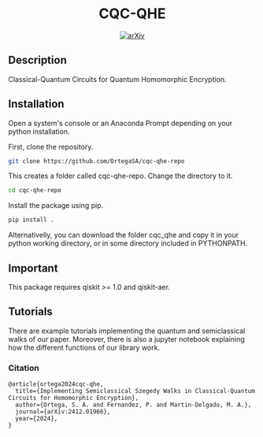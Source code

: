 <div align="center">    
 
# CQC-QHE


[![arXiv](http://img.shields.io/badge/arXiv-2412.01966-B31B1B.svg)]()

<!--
[![Journal](http://img.shields.io/badge/....svg)](https://...)
-->

</div>
 
## Description   
Classical-Quantum Circuits for Quantum Homomorphic Encryption.

## Installation  
Open a system's console or an Anaconda Prompt depending on your python installation.

First, clone the repository.
```bash
git clone https://github.com/OrtegaSA/cqc-qhe-repo
```
This creates a folder called cqc-qhe-repo. Change the directory to it.
```bash
cd cqc-qhe-repo
```
Install the package using pip.
```bash
pip install .
```

Alternativelly, you can download the folder cqc_qhe and copy it in your python working directory, or in some directory included in PYTHONPATH.

## Important

This package requires qiskit >= 1.0 and qiskit-aer.

## Tutorials
There are example tutorials implementing the quantum and semiclassical walks of our paper. Moreover, there is also a jupyter notebook explaining how the different functions of our library work.

### Citation   
```
@article{ortega2024cqc-qhe,
  title={Implementing Semiclassical Szegedy Walks in Classical-Quantum Circuits for Homomorphic Encryption},
  author={Ortega, S. A. and Fernandez, P. and Martin-Delgado, M. A.},
  journal={arXiv:2412.01966},
  year={2024},
}
```

<!---
```
@article{ortega2024cqc-qhe,
  title={Implementing Semiclassical Szegedy Walks in Classical-Quantum Circuits for Homomorphic Encryption},
  author={Ortega, S. A. and Fernandez, P. and Martin-Delgado, M. A.},
  journal={...},
  volume={...},
  number={...},
  pages={...},
  year={2024},
  publisher={...}
}
```
-->
